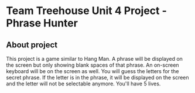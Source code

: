 # Team Treehouse Unit 4 Project - Phrase Hunter

## About project

This project is a game similar to Hang Man.  A phrase will be displayed on the screen but only showing blank spaces of that phrase.  An on-screen keyboard will be on the screen as well.  You will guess the letters for the secret phrase.  If the letter is in the phrase, it will be displayed on the screen and the letter will not be selectable anymore.  You'll have 5 lives.